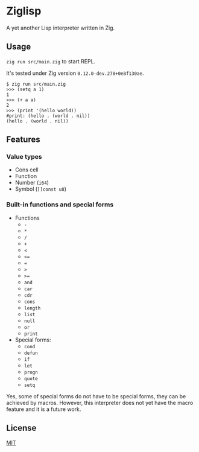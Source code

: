 # Ziglisp

A yet another Lisp interpreter written in Zig.

## Usage

`zig run src/main.zig` to start REPL.

It's tested under Zig version `0.12.0-dev.278+0e8f130ae`.

```
$ zig run src/main.zig
>>> (setq a 1)
1
>>> (+ a a)
2
>>> (print '(hello world))
#print: (hello . (world . nil))
(hello . (world . nil))
```

## Features


### Value types

* Cons cell
* Function
* Number (`i64`)
* Symbol (`[]const u8`)

### Built-in functions and special forms

* Functions
    * `-`
    * `*`
    * `/`
    * `+`
    * `<`
    * `<=`
    * `=`
    * `>`
    * `>=`
    * `and`
    * `car`
    * `cdr`
    * `cons`
    * `length`
    * `list`
    * `null`
    * `or`
    * `print`
* Special forms:
    * `cond`
    * `defun`
    * `if`
    * `let`
    * `progn`
    * `quote`
    * `setq`

Yes, some of special forms do not have to be special forms, they can be achieved by macros.
However, this interpreter does not yet have the macro feature and it is a future work.

## License

[MIT](https://choosealicense.com/licenses/mit/)